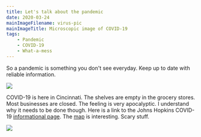 ```yaml
---
title: Let's talk about the pandemic
date: 2020-03-24
mainImageFilename: virus-pic
mainImageTitle: Microscopic image of COVID-19
tags:
    - Pandemic
    - COVID-19
    - What-a-mess
---
```

So a pandemic is something you don't see everyday. Keep up to date with reliable information. 

![](/images/virus-pic.jpg)


COVID-19 is here in Cincinnati. The shelves are empty in the grocery stores. Most businesses are closed. The feeling is very apocalyptic. I understand why it needs to be done though. Here is a link to the Johns Hopkins COVID-19 [informational page](https://coronavirus.jhu.edu). The [map](https://coronavirus.jhu.edu/map.html) is interesting. Scary stuff. 


![](https://res.cloudinary.com/paulportfolio/image/upload/c_fit,q_auto,f_auto,dpr_auto/v1575916808/Signature/Paul-Applegate-blog-maybe-last.png)